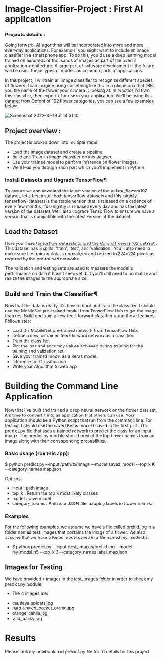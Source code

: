 # Image-Classifier-Project : First AI application 

### Projects details :

Going forward, AI algorithms will be incorporated into more and more everyday applications. For example, you might want to include an image classifier in a smart phone app. To do this, you'd use a deep learning model trained on hundreds of thousands of images as part of the overall application architecture. A large part of software development in the future will be using these types of models as common parts of applications. 

In this project, I will train an image classifier to recognize different species of flowers. I can imagine using something like this in a phone app that tells you the name of the flower your camera is looking at. In practice I'd train this classifier, then export it for use in your application. We'll be using this <a href="https://www.robots.ox.ac.uk/~vgg/data/flowers/102/index.html">dataset</a> from Oxford of 102 flower categories, you can see a few examples below. 

![Screenshot 2022-10-19 at 14 31 10](https://user-images.githubusercontent.com/74813723/197958990-636b664e-929d-4905-b32c-41ac689dd6e3.png)

## Project overview :
The project is broken down into multiple steps:

- Load the image dataset and create a pipeline.
- Build and Train an image classifier on this dataset.
- Use your trained model to perform inference on flower images.
- We'll lead you through each part which you'll implement in Python.

### Install Datasets and Upgrade TensorFlow¶
To ensure we can download the latest version of the oxford_flowers102 dataset, let's first install both tensorflow-datasets and tfds-nightly.
tensorflow-datasets is the stable version that is released on a cadence of every few months, tfds-nightly is released every day and has the latest version of the datasets We'll also upgrade TensorFlow to ensure we have a version that is compatible with the latest version of the dataset.

## Load the Dataset
Here you'll use <a href="https://www.tensorflow.org/datasets/catalog/oxford_flowers102">tensorflow_datasets to load the Oxford Flowers 102 dataset </a>. This dataset has 3 splits: 'train', 'test', and 'validation'. You'll also need to make sure the training data is normalized and resized to 224x224 pixels as required by the pre-trained networks.

The validation and testing sets are used to measure the model's performance on data it hasn't seen yet, but you'll still need to normalize and resize the images to the appropriate size.

## Build and Train the Classifier¶
Now that the data is ready, it's time to build and train the classifier. I should use the MobileNet pre-trained model from TensorFlow Hub to get the image features. Build and train a new feed-forward classifier using those features. Follows step:
- Load the MobileNet pre-trained network from TensorFlow Hub.
- Define a new, untrained feed-forward network as a classifier.
- Train the classifier.
- Plot the loss and accuracy values achieved during training for the training and validation set.
- Save your trained model as a Keras model.
- Inference for Classification
- Write your Algorithm to web app

# Building the Command Line Application
Now that I've built and trained a deep neural network on the flower data set, it's time to convert it into an application that others can use. Your application should be a Python script that run from the command line. For testing, I should use the saved Keras model I saved in the first part.
The predict.py file that uses a trained network to predict the class for an input image. The predict.py module should predict the top flower names from an image along with their corresponding probabilities.

### Basic usage (run this app):
$ python predict.py --input /path/to/image --model saved_model --top_k K --category_names map.json

Options:
- input : path image
- top_k : Return the top K most likely classes
- model : save model
- category_names : Path to a JSON file mapping labels to flower names:

### Examples
For the following examples, we assume we have a file called orchid.jpg in a folder named test_images that contains the image of a flower. We also assume that we have a Keras model saved in a file named my_model.h5.

- $ python predict.py --input./test_images/orchid.jpg --model my_model.h5 --top_k 3 --category_names label_map.json

## Images for Testing
We have provided 4 images in the test_images folder in order to check my predict.py module. 
* The 4 images are:

- cautleya_spicata.jpg
- hard-leaved_pocket_orchid.jpg
- orange_dahlia.jpg
- wild_pansy.jpg

# Results
Please look my notebook and predict.py file for all details for this project


